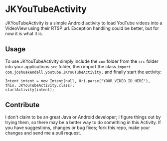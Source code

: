 # JKYouTubeActivity

JKYouTubeActivity is a simple Android activity to load YouTube videos into a VideoView using their RTSP url. Exception handling could be better, but for now it is what it is.

## Usage

To use JKYouTubeActivity simply include the `com` folder from the `src` folder into your applications `src` folder, then import the class `import com.joshuakendall.youtube.JKYouTubeActivity;` and finally start the activity:

    Intent intent = new Intent(null, Uri.parse("YOUR_VIDEO_ID_HERE"), this, JKYouTubeActivity.class);
    startActivity(intent);
    
## Contribute

I don't claim to be an great Java or Android developer; I figure things out by trying them, so there may be a better way to do something in this Activity. If you have suggestions, changes or bug fixes; fork this repo, make your changes and send me a pull request.